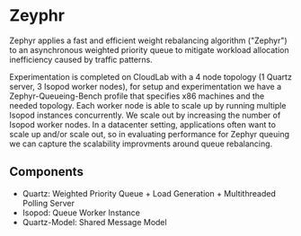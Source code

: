 # Zeyphr

Zephyr applies a fast and efficient weight rebalancing algorithm ("Zephyr") to an asynchronous weighted priority queue to mitigate workload allocation inefficiency caused by traffic patterns.

Experimentation is completed on CloudLab with a 4 node topology (1 Quartz server, 3 Isopod worker nodes), for setup and experimentation we have a Zephyr-Queueing-Bench profile that specifies x86 machines and the needed topology. Each worker node is able to scale up by running multiple Isopod instances concurrently. We scale out by increasing the number of Isopod worker nodes. In a datacenter setting, applications often want to scale up and/or scale out, so in evaluating performance for Zephyr queuing we can capture the scalability improvments around queue rebalancing.

## Components

- Quartz: Weighted Priority Queue + Load Generation + Multithreaded Polling Server
- Isopod: Queue Worker Instance
- Quartz-Model: Shared Message Model
